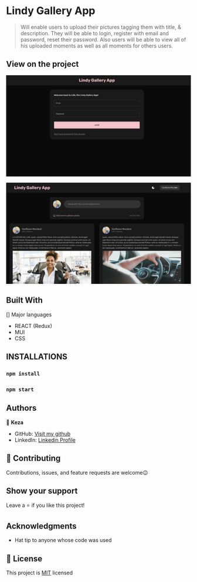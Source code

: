 # Lindy Gallery App
> Will enable users to upload their pictures tagging them with title, & description.
They will be able to login, register with email and password, reset their password. 
Also users will be able to view all of his uploaded moments as well as all moments for others users.

## View on the project

![Image Gallery App](./public/assets/login.png)


![Image Gallery App](./public/assets/dark.png)

## Built With

[] Major languages
- REACT (Redux)
- MUI
- CSS

## INSTALLATIONS

### `npm install`
### `npm start`


## Authors

👤 **Keza**

- GitHub: [Visit my github](https://github.com/keza681)
- LinkedIn: [Linkedin Profile](https://www.linkedin.com/in/linda-keza) 


## 🤝 Contributing

Contributions, issues, and feature requests are welcome😉


## Show your support

Leave a ⭐️ if you like this project!

## Acknowledgments

- Hat tip to anyone whose code was used

## 📝 License

This project is [MIT](/LICENSE) licensed








